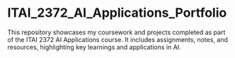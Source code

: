# ITAI_2372_AI_Applications_Portfolio
This repository showcases my coursework and projects completed as part of the ITAI 2372 AI Applications course. It includes assignments, notes, and resources, highlighting key learnings and applications in AI.
